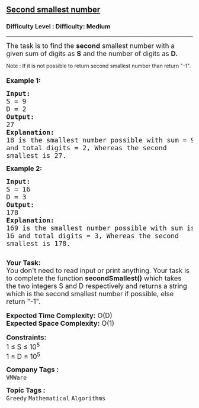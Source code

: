 <h2><a href="https://www.geeksforgeeks.org/problems/second-smallest-number--170647/1?page=1&difficulty=Medium&status=unsolved&sortBy=submissions">Second smallest number</a></h2><h3>Difficulty Level : Difficulty: Medium</h3><hr><div class="problems_problem_content__Xm_eO"><p><span style="font-size: 18px;">The task is to find the <strong>second</strong> smallest number with a given&nbsp;sum of digits as&nbsp;<strong>S</strong>&nbsp;and the number of digits as&nbsp;<strong>D.</strong></span></p>
<p>Note : If it is not possible to return second smallest number than return "-1".<br><span style="font-size: 18px;"><strong><br>Example 1:</strong></span></p>
<pre><span style="font-size: 18px;"><strong>Input:</strong>
S = 9 
D = 2
<strong>Output:</strong>
27
<strong>Explanation:</strong>
18 is the smallest number possible with sum = 9
and total digits = 2, Whereas the second
smallest is 27.</span>
</pre>
<p><span style="font-size: 18px;"><strong>Example 2:</strong></span></p>
<pre><span style="font-size: 18px;"><strong>Input:</strong>
S = 16
D = 3
<strong>Output:</strong>
178
<strong>Explanation:</strong>
169 is the smallest number possible with sum is
16 and total digits = 3, Whereas the second
smallest is 178.</span>
</pre>
<p><br><span style="font-size: 18px;"><strong>Your Task:</strong><br>You don't need to read input or print anything. Your task is to complete the function <strong>secondSmallest()</strong> which takes the two integers S and D respectively and returns a string which is the second smallest number if possible, else return "-1".</span><br><br><span style="font-size: 18px;"><strong>Expected Time Complexity:</strong>&nbsp;O(D)<br><strong>Expected Space Complexity:</strong>&nbsp;O(1)</span><br><br><span style="font-size: 18px;"><strong>Constraints:</strong><br>1 ≤ S&nbsp;≤ 10<sup>5</sup><br>1 ≤ D&nbsp;≤ 10<sup>5</sup></span></p></div><p><span style=font-size:18px><strong>Company Tags : </strong><br><code>VMWare</code>&nbsp;<br><p><span style=font-size:18px><strong>Topic Tags : </strong><br><code>Greedy</code>&nbsp;<code>Mathematical</code>&nbsp;<code>Algorithms</code>&nbsp;
